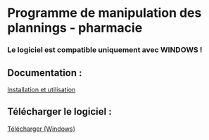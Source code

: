 # Programme de manipulation des plannings - pharmacie

### Le logiciel est compatible uniquement avec WINDOWS !

## Documentation :

[Installation et utilisation](https://antoninlallemand.github.io/planningManipulation/index.html)

## Télécharger le logiciel :

[Télécharger (Windows)](https://drive.google.com/uc?export=download&id=199-Bg0ES521WTa-zmf7X0REXwPr6ylhT)



